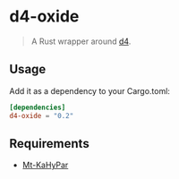 # d4-oxide

> A Rust wrapper around [d4][d4].

## Usage

Add it as a dependency to your Cargo.toml:

```toml
[dependencies]
d4-oxide = "0.2"
```

## Requirements

- [Mt-KaHyPar][mtkahypar]

[d4]: https://github.com/crillab/d4v2
[mtkahypar]: https://github.com/kahypar/mt-kahypar
